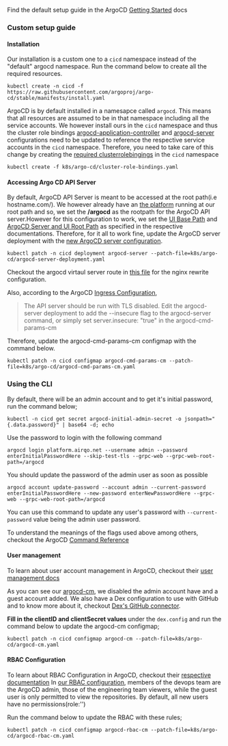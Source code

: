 Find the default setup guide in the ArgoCD [Getting Started](https://argo-cd.readthedocs.io/en/stable/getting_started/#getting-started) docs

### Custom setup guide

#### Installation

Our installation is a custom one to a `cicd` namespace instead of the "default" argocd namespace. Run the command below to create all the required resources.

```
kubectl create -n cicd -f https://raw.githubusercontent.com/argoproj/argo-cd/stable/manifests/install.yaml
```

ArgoCD is by default installed in a namesapce called `argocd`. This means that all resources are assumed to be in that namespace including all the service accounts. We however install ours in the `cicd` namespace and thus the cluster role bindings [argocd-application-controller](https://github.com/argoproj/argo-cd/blob/9353328eb8ae7357538146269d41aa692d99c4cf/manifests/install.yaml#L9673) and [argocd-server](https://github.com/argoproj/argo-cd/blob/9353328eb8ae7357538146269d41aa692d99c4cf/manifests/install.yaml#L9690) configurations need to be updated to reference the respective service accounts in the `cicd` namespace. Therefore, you need to take care of this change by creating the [required clusterrolebingings](./cluster-role-bindings.yaml) in the `cicd` namespace

```
kubectl create -f k8s/argo-cd/cluster-role-bindings.yaml
```

#### Accessing Argo CD API Server

By default, ArgoCD API Server is meant to be accessed at the root path(i.e hostname.com/). We however already have an [the platform](https://platform.airqo.net/) running at our root path and so, we set the **/argocd** as the rootpath for the ArgoCD API server.However for this configuration to work, we set the [UI Base Path](https://argo-cd.readthedocs.io/en/stable/operator-manual/ingress/#ui-base-path) and [ArgoCD Server and UI Root Path](https://argo-cd.readthedocs.io/en/stable/operator-manual/ingress/#argocd-server-and-ui-root-path-v153) as specified in the respective documentations. Therefore, for it all to work fine, update the ArgoCD server deployment with the [new ArgoCD server configuration](./argocd-server-deployment.yaml).

```
kubectl patch -n cicd deployment argocd-server --patch-file=k8s/argo-cd/argocd-server-deployment.yaml
```

Checkout the argocd virtaul server route in [this file](../nginx/production/virtual-server.yaml) for the nginx rewrite configuration.

Also, according to the ArgoCD [Ingress Configuration](https://argo-cd.readthedocs.io/en/stable/operator-manual/ingress/#ingress-configuration),

> The API server should be run with TLS disabled. Edit the argocd-server deployment to add the --insecure flag to the argocd-server command, or simply set server.insecure: "true" in the argocd-cmd-params-cm

Therefore, update the argocd-cmd-params-cm configmap with the command below.

```
kubectl patch -n cicd configmap argocd-cmd-params-cm --patch-file=k8s/argo-cd/argocd-cmd-params-cm.yaml
```

### Using the CLI

By default, there will be an admin account and to get it's initial password, run the command below;

```
kubectl -n cicd get secret argocd-initial-admin-secret -o jsonpath="{.data.password}" | base64 -d; echo
```

Use the password to login with the following command

```
argocd login platform.airqo.net --username admin --password  enterInitialPasswordHere --skip-test-tls --grpc-web --grpc-web-root-path=/argocd
```

You should update the password of the admin user as soon as possible

```
argocd account update-password --account admin --current-password enterInitialPasswordHere --new-password enterNewPasswordHere --grpc-web --grpc-web-root-path=/argocd
```

You can use this command to update any user's password with `--current-password` value being the admin user password.

To understand the meanings of the flags used above among others, checkout the ArgoCD [Command Reference](https://argo-cd.readthedocs.io/en/stable/user-guide/commands/argocd/)

#### User management

To learn about user account management in ArgoCD, checkout their [user management docs](https://argo-cd.readthedocs.io/en/stable/operator-manual/user-management/#dex)

As you can see our [argocd-cm](./argocd-cm.yaml), we disabled the admin account have and a guest account added. We also have a Dex configuration to use with GitHub and to know more about it, checkout [Dex's GitHub connector](https://github.com/dexidp/website/blob/main/content/docs/connectors/github.md).

**Fill in the clientID and clientSecret values** under the `dex.config` and run the command below to update the argocd-cm configmap;

```
kubectl patch -n cicd configmap argocd-cm --patch-file=k8s/argo-cd/argocd-cm.yaml
```

#### RBAC Configuration

To learn about RBAC Configuration in ArgoCD, checkout their [respective documentation](https://argo-cd.readthedocs.io/en/stable/operator-manual/rbac/)
In [our RBAC configuration](./argocd-rbac-cm.yaml), members of the devops team are the ArgoCD admin, those of the engineering team viewers, while the guest user is only permitted to view the repositories. By default, all new users have no permissions(role:'')

Run the command below to update the RBAC with these rules;

```
kubectl patch -n cicd configmap argocd-rbac-cm --patch-file=k8s/argo-cd/argocd-rbac-cm.yaml
```

